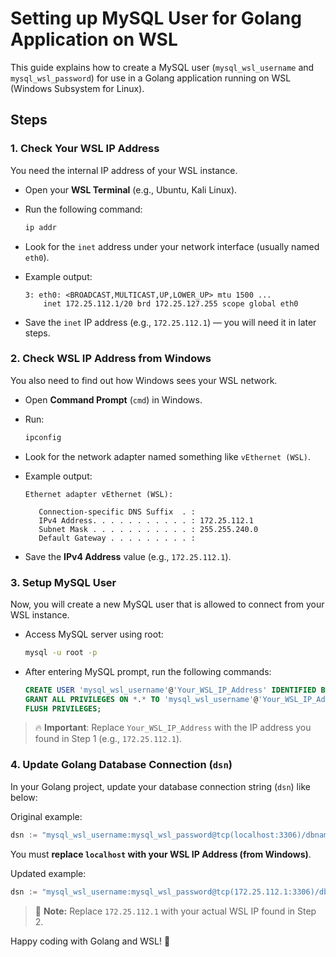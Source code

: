 # Setting up MySQL User for Golang Application on WSL

This guide explains how to create a MySQL user (`mysql_wsl_username` and `mysql_wsl_password`) for use in a Golang application running on WSL (Windows Subsystem for Linux).

## Steps

### 1. Check Your WSL IP Address
You need the internal IP address of your WSL instance.

- Open your **WSL Terminal** (e.g., Ubuntu, Kali Linux).
- Run the following command:

  ```bash
  ip addr

- Look for the `inet` address under your network interface (usually named `eth0`).
- Example output:

  ```
  3: eth0: <BROADCAST,MULTICAST,UP,LOWER_UP> mtu 1500 ...
      inet 172.25.112.1/20 brd 172.25.127.255 scope global eth0
  ```
- Save the `inet` IP address (e.g., `172.25.112.1`) — you will need it in later steps.

### 2. Check WSL IP Address from Windows
You also need to find out how Windows sees your WSL network.

- Open **Command Prompt** (`cmd`) in Windows.
- Run:

  ```cmd
  ipconfig
  ```

- Look for the network adapter named something like `vEthernet (WSL)`.
- Example output:

  ```
  Ethernet adapter vEthernet (WSL):

     Connection-specific DNS Suffix  . :
     IPv4 Address. . . . . . . . . . . : 172.25.112.1
     Subnet Mask . . . . . . . . . . . : 255.255.240.0
     Default Gateway . . . . . . . . . : 
  ```
- Save the **IPv4 Address** value (e.g., `172.25.112.1`).

### 3. Setup MySQL User
Now, you will create a new MySQL user that is allowed to connect from your WSL instance.

- Access MySQL server using root:

  ```bash
  mysql -u root -p
  ```

- After entering MySQL prompt, run the following commands:

  ```sql
  CREATE USER 'mysql_wsl_username'@'Your_WSL_IP_Address' IDENTIFIED BY 'mysql_wsl_password';
  GRANT ALL PRIVILEGES ON *.* TO 'mysql_wsl_username'@'Your_WSL_IP_Address' WITH GRANT OPTION;
  FLUSH PRIVILEGES;
  ```

> 🔥 **Important**: Replace `Your_WSL_IP_Address` with the IP address you found in Step 1 (e.g., `172.25.112.1`).

### 4. Update Golang Database Connection (`dsn`)
In your Golang project, update your database connection string (`dsn`) like below:

Original example:

```go
dsn := "mysql_wsl_username:mysql_wsl_password@tcp(localhost:3306)/dbname"
```

You must **replace `localhost` with your WSL IP Address (from Windows)**.

Updated example:

```go
dsn := "mysql_wsl_username:mysql_wsl_password@tcp(172.25.112.1:3306)/dbname"
```

> 🚀 **Note:** Replace `172.25.112.1` with your actual WSL IP found in Step 2.

Happy coding with Golang and WSL! 🚀
